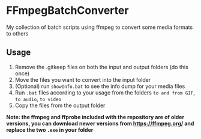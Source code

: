 # FFmpegBatchConverter
My collection of batch scripts using ffmpeg to convert some media formats to others

## Usage
1. Remove the .gitkeep files on both the input and output folders (do this once)
2. Move the files you want to convert into the input folder
3. (Optional) run `showInfo.bat` to see the info dump for your media files
4. Run `.bat` files according to your usage from the folders `to and from GIF`, `to audio`, `to video`
5. Copy the files from the output folder

**Note: the ffmpeg and ffprobe included with the repository are of older versions, you can download newer versions from https://ffmpeg.org/ and replace the two `.exe` in your folder**
